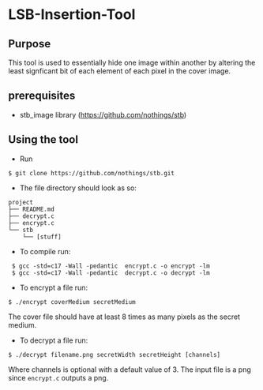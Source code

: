 # LSB-Insertion-Tool

## Purpose
This tool is used to essentially hide one image within another by altering the least signficant bit of each element of each pixel in the cover image.

## prerequisites
    
- stb_image library (https://github.com/nothings/stb)


## Using the tool

- Run 
```console 
$ git clone https://github.com/nothings/stb.git 
```
- The file directory should look as so:
``` 
project
├── README.md
├── decrypt.c
├── encrypt.c
└── stb
    └── [stuff]
```
- To compile run:
```console
 $ gcc -std=c17 -Wall -pedantic  encrypt.c -o encrypt -lm
 $ gcc -std=c17 -Wall -pedantic  decrypt.c -o decrypt -lm
```
- To encrypt a file run:
```console
$ ./encrypt coverMedium secretMedium
```
The cover file should have at least 8 times as many pixels as the 
secret medium. 
- To decrypt a file run:
```console 
$ ./decrypt filename.png secretWidth secretHeight [channels]
```
Where channels is optional with a default value of 3.
The input file is a png since `encrypt.c` outputs a png. 

